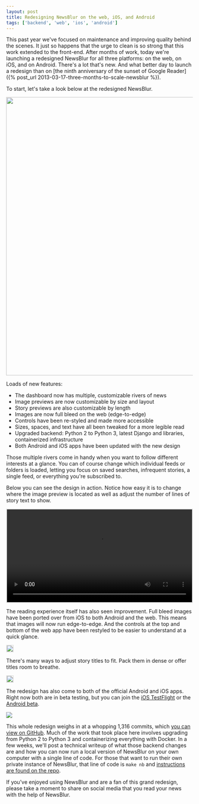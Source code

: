 ```yaml
---
layout: post
title: Redesigning NewsBlur on the web, iOS, and Android
tags: ['backend', 'web', 'ios', 'android']
---
```

This past year we've focused on maintenance and improving quality behind the scenes. It just so happens that the urge to clean is so strong that this work extended to the front-end. After months of work, today we're launching a redesigned NewsBlur for all three platforms: on the web, on iOS, and on Android. There's a lot that's new. And what better day to launch a redesign than on [the ninth anniversary of the sunset of Google Reader]({% post_url 2013-03-17-three-months-to-scale-newsblur %}).

To start, let's take a look below at the redesigned NewsBlur.

<img src="/assets/redesign-web.png" style="width: 750px;">

Loads of new features:

 * The dashboard now has multiple, customizable rivers of news
 * Image previews are now customizable by size and layout
 * Story previews are also customizable by length
 * Images are now full bleed on the web (edge-to-edge)
 * Controls have been re-styled and made more accessible
 * Sizes, spaces, and text have all been tweaked for a more legible read
 * Upgraded backend: Python 2 to Python 3, latest Django and libraries, containerized infrastructure
 * Both Android and iOS apps have been updated with the new design

Those multiple rivers come in handy when you want to follow different interests at a glance. You can of course change which individual feeds or folders is loaded, letting you focus on saved searches, infrequent stories, a single feed, or everything you're subscribed to.

Below you can see the design in action. Notice how easy it is to change where the image preview is located as well as adjust the number of lines of story text to show.

<p>
    <video autoplay loop playsinline width="500" style="width: 500px;border: 2px solid rgba(0,0,0,0.1)">
        <source src="/assets/redesign-content-preview.mp4" type="video/mp4">
    </video>
</p>

The reading experience itself has also seen improvement. Full bleed images have been ported over from iOS to both Android and the web. This means that images will now run edge-to-edge. And the controls at the top and bottom of the web app have been restyled to be easier to understand at a quick glance.

<img src="/assets/redesign-full-bleed.jpg" style="border: 2px solid rgba(0,0,0,0.1);">

There's many ways to adjust story titles to fit. Pack them in dense or offer titles room to breathe.

<img src="/assets/redesign-bottom.jpg" style="border: 2px solid rgba(0,0,0,0.1);">

The redesign has also come to both of the official Android and iOS apps. Right now both are in beta testing, but you can join the [iOS TestFlight](https://testflight.apple.com/join/hYk9WU3f) or the [Android beta](https://play.google.com/store/apps/details?id=com.newsblur&hl=en_US&gl=US).

<img src="/assets/redesign-ios-android.png" style="">

This whole redesign weighs in at a whopping 1,316 commits, which [you can view on GitHub](https://github.com/samuelclay/NewsBlur/compare/dashboard3). Much of the work that took place here involves upgrading from Python 2 to Python 3 and containerizing everything with Docker. In a few weeks, we'll post a technical writeup of what those backend changes are and how you can now run a local version of NewsBlur on your own computer with a single line of code. For those that want to run their own private instance of NewsBlur, that line of code is `make nb` and [instructions are found on the repo](https://github.com/samuelclay/NewsBlur).

If you've enjoyed using NewsBlur and are a fan of this grand redesign, please take a moment to share on social media that you read your news with the help of NewsBlur. 
